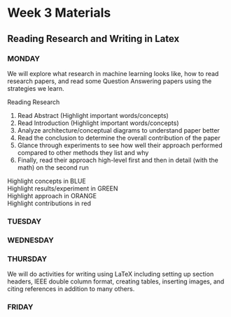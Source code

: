 # Week 3 Materials
## Reading Research and Writing in Latex
### MONDAY
We will explore what research in machine learning looks like, how to read research papers, and read some Question Answering papers using the strategies we learn.

Reading Research
1. Read Abstract (Highlight important words/concepts)
2. Read Introduction (Highlight important words/concepts)
3. Analyze architecture/conceptual diagrams to understand paper better
4. Read the conclusion to determine the overall contribution of the paper
5. Glance through experiments to see how well their approach performed compared to other methods they list and why
6. Finally, read their approach high-level first and then in detail (with the math) on the second run

Highlight concepts in BLUE<br>
Highlight results/experiment in GREEN <br>
Highlight approach in ORANGE <br>
Highlight contributions in red

### TUESDAY



### WEDNESDAY



### THURSDAY
We will do activities for writing using LaTeX including setting up section headers, IEEE double column format, creating tables, inserting images, and citing references in addition to many others.


### FRIDAY
